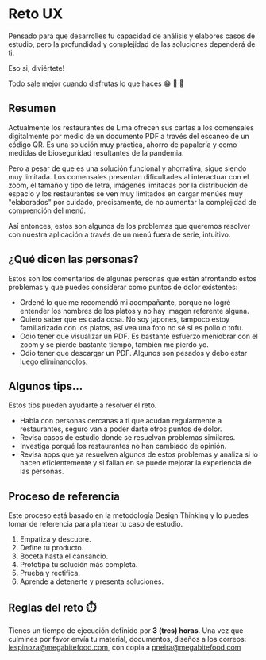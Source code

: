 # Reto UX
Pensado para que desarrolles tu capacidad de análisis y elabores casos de estudio, pero la profundidad y complejidad de las soluciones dependerá de ti.

Eso si, diviértete!

Todo sale mejor cuando disfrutas lo que haces 😁 💪 🙌

## Resumen
Actualmente los restaurantes de Lima ofrecen sus cartas a los comensales  digitalmente por medio de un documento PDF a través del escaneo de un código QR. Es una solución muy práctica, ahorro de papalería y como medidas de bioseguridad resultantes de la pandemia.

Pero a pesar de que es una solución funcional y ahorrativa, sigue siendo muy limitada. Los comensales presentan dificultades al interactuar con el zoom, el tamaño y tipo de letra, imágenes limitadas por la distribución de espacio y los restaurantes se ven muy limitados en cargar menúes muy "elaborados" por cuidado, precisamente, de no aumentar la complejidad de comprención del menú. 

Así entonces, estos son algunos de los problemas que queremos resolver con nuestra aplicación a través de un menú fuera de serie, intuitivo.

## ¿Qué dicen las personas?
Estos son los comentarios de algunas personas que están afrontando estos problemas y que puedes considerar como puntos de dolor existentes:

- Ordené lo que me recomendó mi acompañante, porque no logré entender los nombres de los platos y no hay imagen referente alguna.
- Quiero saber que es cada cosa. No soy japones, tampoco estoy familiarizado con los platos, así vea una foto no sé si es pollo o tofu.
- Odio tener que visualizar un PDF. Es bastante esfuerzo meniobrar con el zoom y se pierde bastante tiempo, también me pierdo yo.
- Odio tener que descargar un PDF. Algunos son pesados y debo estar luego eliminandolos.

## Algunos tips...
Estos tips pueden ayudarte a resolver el reto.
- Habla con personas cercanas a ti que acudan regularmente a restaurantes, seguro van a poder darte otros puntos de dolor.
- Revisa casos de estudio donde se resuelvan problemas similares.
- Investiga porqué los restaurantes no han cambiado de opinión.
- Revisa apps que ya resuelven algunos de estos problemas y analiza si lo hacen eficientemente y si fallan en se puede mejorar la experiencia de las personas.

## Proceso de referencia
Este proceso está basado en la metodología Design Thinking y lo puedes tomar de referencia para plantear tu caso de estudio.

1. Empatiza y descubre.
2. Define tu producto.
3. Boceta hasta el cansancio.
4. Prototipa tu solución más completa.
5. Prueba y rectifica.
6. Aprende a detenerte y presenta soluciones.

## Reglas del reto ⏱️
Tienes un tiempo de ejecución definido por **3 (tres) horas**. Una vez que culmines por favor envía tu material, documentos, diseños a los correos:  [lespinoza@megabitefood.com](mailto:lespinoza@megabitefood.com), con copia a [pneira@megabitefood.com](mailto:pneira@megabitefood.com)

